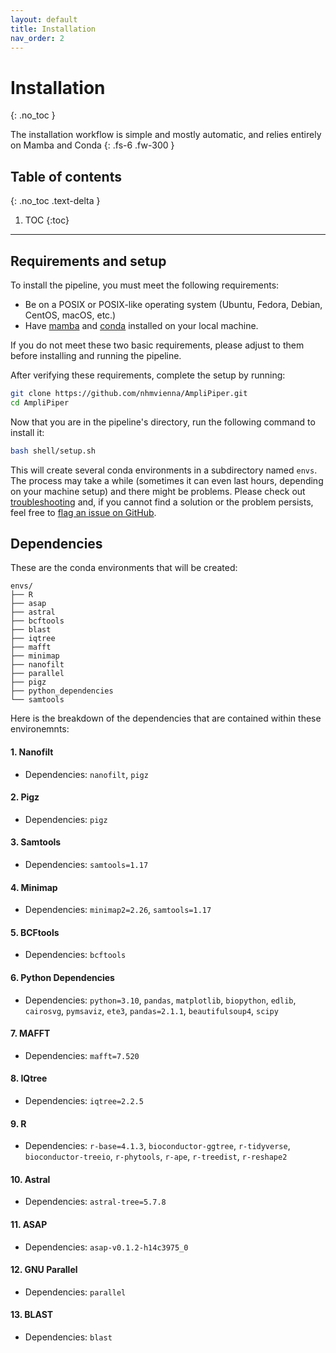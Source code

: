 ```yaml
---
layout: default
title: Installation
nav_order: 2
---
```


# Installation
{: .no_toc }

The installation workflow is simple and mostly automatic, and relies entirely on Mamba and Conda
{: .fs-6 .fw-300 }

## Table of contents
{: .no_toc .text-delta }

1. TOC
{:toc}

---

## Requirements and setup

To install the pipeline, you must meet the following requirements:

* Be on a POSIX or POSIX-like operating system (Ubuntu, Fedora, Debian, CentOS, macOS, etc.)
* Have [mamba](https://mamba.readthedocs.io/en/latest/installation/mamba-installation.html) and [conda](https://conda.io/projects/conda/en/latest/user-guide/install/index.html) installed on your local machine.

If you do not meet these two basic requirements, please adjust to them before installing and running the pipeline.

After verifying these requirements, complete the setup by running:

```bash
git clone https://github.com/nhmvienna/AmpliPiper.git
cd AmpliPiper
```

Now that you are in the pipeline's directory, run the following command to install it:

```bash
bash shell/setup.sh
```

This will create several conda environments in a subdirectory named `envs`. The process may take a while (sometimes it can even last hours, depending on your machine setup) and there might be problems. Please check out [troubleshooting](./search.md) and, if you cannot find a solution or the problem persists, feel free to [flag an issue on GitHub](https://github.com/nhmvienna/AmpliPiper/issues).

## Dependencies

These are the conda environments that will be created:

```
envs/
├── R
├── asap
├── astral
├── bcftools
├── blast
├── iqtree
├── mafft
├── minimap
├── nanofilt
├── parallel
├── pigz
├── python_dependencies
└── samtools
```

Here is the breakdown of the dependencies that are contained within these environemnts:

#### 1. Nanofilt

* Dependencies: `nanofilt`, `pigz`

#### 2. Pigz

* Dependencies: `pigz`

#### 3. Samtools

* Dependencies: `samtools=1.17`

#### 4. Minimap

* Dependencies: `minimap2=2.26`, `samtools=1.17`

#### 5. BCFtools

* Dependencies: `bcftools`

#### 6. Python Dependencies

* Dependencies: `python=3.10`, `pandas`, `matplotlib`, `biopython`, `edlib`, `cairosvg`, `pymsaviz`, `ete3`, `pandas=2.1.1`, `beautifulsoup4`, `scipy`

#### 7. MAFFT

* Dependencies: `mafft=7.520`

#### 8. IQtree

* Dependencies: `iqtree=2.2.5`

#### 9. R

* Dependencies: `r-base=4.1.3`, `bioconductor-ggtree`, `r-tidyverse`, `bioconductor-treeio`, `r-phytools`, `r-ape`, `r-treedist`, `r-reshape2`

#### 10. Astral

* Dependencies: `astral-tree=5.7.8`

#### 11. ASAP

* Dependencies: `asap-v0.1.2-h14c3975_0`

#### 12. GNU Parallel

* Dependencies: `parallel`

#### 13. BLAST

* Dependencies: `blast`



